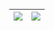 | <img align="center" src="https://github-readme-stats.vercel.app/api?username=Tunglies&show_icons=true&hide_rank=true&theme=catppuccin_latte&hide_border=true" /> | <img align="center" src="https://github-readme-stats.vercel.app/api/top-langs/?username=Tunglies&layout=compact&theme=catppuccin_latte&exclude_repo=Dotfiles&hide_border=true&langs_count=8" /> |
| ------------- | ------------- |


<!--
**Tunglies/Tunglies** is a ✨ _special_ ✨ repository because its `README.md` (this file) appears on your GitHub profile.

Here are some ideas to get you started:

- 🔭 I’m currently working on ...
- 🌱 I’m currently learning ...
- 👯 I’m looking to collaborate on ...
- 🤔 I’m looking for help with ...
- 💬 Ask me about ...
- 📫 How to reach me: ...
- 😄 Pronouns: ...
- ⚡ Fun fact: ...
-->
